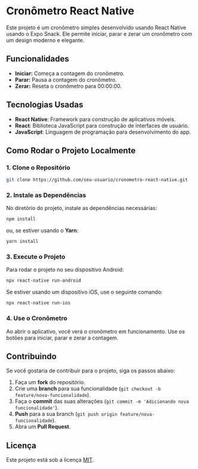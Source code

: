 # Cronômetro React Native

Este projeto é um cronômetro simples desenvolvido usando React Native usando o Expo Snack. Ele permite iniciar, parar e zerar um cronômetro com um design moderno e elegante.

## Funcionalidades

- **Iniciar:** Começa a contagem do cronômetro.
- **Parar:** Pausa a contagem do cronômetro.
- **Zerar:** Reseta o cronômetro para 00:00:00.

## Tecnologias Usadas

- **React Native**: Framework para construção de aplicativos móveis.
- **React**: Biblioteca JavaScript para construção de interfaces de usuário.
- **JavaScript**: Linguagem de programação para desenvolvimento do app.

## Como Rodar o Projeto Localmente

### 1. Clone o Repositório

```bash
git clone https://github.com/seu-usuario/cronometro-react-native.git
```

### 2. Instale as Dependências

No diretório do projeto, instale as dependências necessárias:

```bash
npm install
```

ou, se estiver usando o **Yarn**:

```bash
yarn install
```

### 3. Execute o Projeto

Para rodar o projeto no seu dispositivo Android:

```bash
npx react-native run-android
```

Se estiver usando um dispositivo iOS, use o seguinte comando:

```bash
npx react-native run-ios
```

### 4. Use o Cronômetro

Ao abrir o aplicativo, você verá o cronômetro em funcionamento. Use os botões para iniciar, parar e zerar a contagem.

## Contribuindo

Se você gostaria de contribuir para o projeto, siga os passos abaixo:

1. Faça um **fork** do repositório.
2. Crie uma **branch** para sua funcionalidade (`git checkout -b feature/nova-funcionalidade`).
3. Faça o **commit** das suas alterações (`git commit -m 'Adicionando nova funcionalidade'`).
4. **Push** para a sua branch (`git push origin feature/nova-funcionalidade`).
5. Abra um **Pull Request**.

## Licença

Este projeto está sob a licença [MIT](https://opensource.org/licenses/MIT).
```

